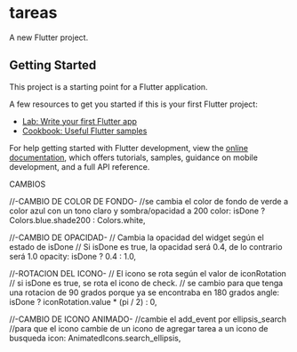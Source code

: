 # tareas

A new Flutter project.

## Getting Started

This project is a starting point for a Flutter application.

A few resources to get you started if this is your first Flutter project:

- [Lab: Write your first Flutter app](https://docs.flutter.dev/get-started/codelab)
- [Cookbook: Useful Flutter samples](https://docs.flutter.dev/cookbook)

For help getting started with Flutter development, view the
[online documentation](https://docs.flutter.dev/), which offers tutorials,
samples, guidance on mobile development, and a full API reference.


CAMBIOS 



//-CAMBIO DE COLOR DE FONDO-
//se cambia el color de fondo de verde a color azul con un tono claro y sombra/opacidad a 200
color: isDone ? Colors.blue.shade200 : Colors.white,

//-CAMBIO DE OPACIDAD-
// Cambia la opacidad del widget según el estado de isDone
// Si isDone es true, la opacidad será 0.4, de lo contrario será 1.0
opacity: isDone ? 0.4 : 1.0,


//-ROTACION DEL ICONO-
// El icono se rota según el valor de iconRotation
// si isDone es true, se rota el icono de check. 
// se cambio para que tenga una rotacion de 90 grados porque ya se encontraba en 180 grados
angle: isDone ? iconRotation.value * (pi / 2) : 0,


//-CAMBIO DE ICONO ANIMADO-
//cambie el add_event por ellipsis_search
//para que el icono cambie de un icono de agregar tarea a un icono de busqueda
icon: AnimatedIcons.search_ellipsis,
